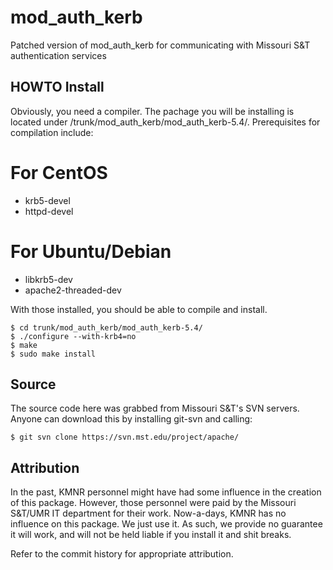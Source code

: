 mod_auth_kerb
=============

Patched version of mod_auth_kerb for communicating with Missouri S&amp;T authentication services


HOWTO Install
-------------

Obviously, you need a compiler. The pachage you will be installing is located under /trunk/mod_auth_kerb/mod_auth_kerb-5.4/. Prerequisites for compilation include:

# For CentOS

* krb5-devel
* httpd-devel


# For Ubuntu/Debian

* libkrb5-dev
* apache2-threaded-dev


With those installed, you should be able to compile and install.

    $ cd trunk/mod_auth_kerb/mod_auth_kerb-5.4/
    $ ./configure --with-krb4=no
    $ make
    $ sudo make install


Source
------

The source code here was grabbed from Missouri S&T's SVN servers. Anyone can download this by installing git-svn and calling:

    $ git svn clone https://svn.mst.edu/project/apache/


Attribution
-----------

In the past, KMNR personnel might have had some influence in the creation of this package. However, those personnel were paid by the Missouri S&T/UMR IT department for their work. Now-a-days, KMNR has no influence on this package. We just use it. As such, we provide no guarantee it will work, and will not be held liable if you install it and shit breaks.

Refer to the commit history for appropriate attribution.

